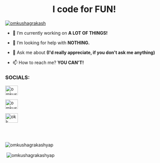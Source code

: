 
<h1 align="center">I code for FUN!</h1>



<p align="left"> <a href="https://twitter.com/omkushagrakash" target="blank"><img src="https://img.shields.io/twitter/follow/omkushagrakash?logo=twitter&style=for-the-badge" alt="omkushagrakash" /></a> </p>

- 🔭 I’m currently working on **A LOT OF THINGS!**

- 🤝 I’m looking for help with **NOTHING.**

- 💬 Ask me about **(I'd really appreciate, if you don't ask me anything)**

- 📫 How to reach me? **YOU CAN'T!**


<h3 align="left">SOCIALS:</h3>
<p align="left">
<a href="https://twitter.com/omkushagrakash" target="blank"><img align="center" src="https://raw.githubusercontent.com/rahuldkjain/github-profile-readme-generator/master/src/images/icons/Social/twitter.svg" alt="omkushagrakash" height="30" width="40" /></a>

<a href="https://instagram.com/omkushagrakashyap" target="blank"><img align="center" src="https://raw.githubusercontent.com/rahuldkjain/github-profile-readme-generator/master/src/images/icons/Social/instagram.svg" alt="omkushagrakashyap" height="30" width="40" /></a>

<a href="https://www.youtube.com/channel/UCX_MlfM9QnV54h5D5w0HiEQ" target="blank"><img align="center" src="https://raw.githubusercontent.com/rahuldkjain/github-profile-readme-generator/master/src/images/icons/Social/youtube.svg" alt="okk" height="30" width="40" /></a>
</p>
<br>
<br>

<p><img align="left" src="https://github-readme-stats.vercel.app/api/top-langs?username=omkushagrakashyap&border_radius=30&show_icons=true&locale=en&layout=compact" alt="omkushagrakashyap" /></p><br>

<p>&nbsp;<img align="center" src="https://github-readme-stats.vercel.app/api?username=omkushagrakashyap&border_radius=30&show_icons=true&locale=en" alt="omkushagrakashyap" /></p>

